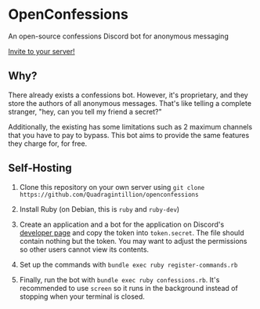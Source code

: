 # OpenConfessions
An open-source confessions Discord bot for anonymous messaging

[Invite to your server!](https://discord.com/oauth2/authorize?&client_id=1327822157304037480&scope=bot)

## Why?

There already exists a confessions bot. However, it's proprietary, and they store the authors of all anonymous messages. That's like telling a complete stranger, "hey, can you tell my friend a secret?"

Additionally, the existing has some limitations such as 2 maximum channels that you have to pay to bypass. This bot aims to provide the same features they charge for, for free.

## Self-Hosting

1. Clone this repository on your own server using `git clone https://github.com/Quadragintillion/openconfessions`

2. Install Ruby (on Debian, this is `ruby` and `ruby-dev`)

3. Create an application and a bot for the application on Discord's [developer page](https://discord.com/developers) and copy the token into `token.secret`. The file should contain nothing but the token. You may want to adjust the permissions so other users cannot view its contents.

4. Set up the commands with `bundle exec ruby register-commands.rb`

5. Finally, run the bot with `bundle exec ruby confessions.rb`. It's recommended to use `screen` so it runs in the background instead of stopping when your terminal is closed.

